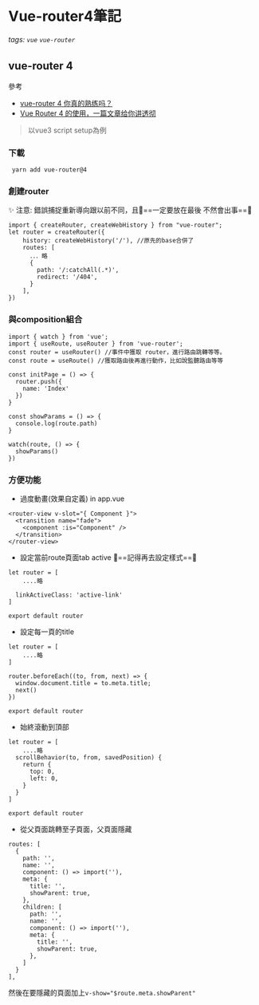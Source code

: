 # Vue-router4筆記

###### tags: `vue` `vue-router`

## vue-router 4
參考
 - [vue-router 4 你真的熟练吗？](https://blog.csdn.net/weixin_43880397/article/details/121201217?ops_request_misc=%257B%2522request%255Fid%2522%253A%2522164722987816780271949945%2522%252C%2522scm%2522%253A%252220140713.130102334..%2522%257D&request_id=164722987816780271949945&biz_id=0&utm_medium=distribute.pc_search_result.none-task-blog-2~all~sobaiduend~default-1-121201217.es_vector_control_group&utm_term=vue-router4&spm=1018.2226.3001.4187) 
 - [Vue Router 4 的使用，一篇文章给你讲透彻](https://blog.csdn.net/lcl130/article/details/122800643?spm=1001.2101.3001.6661.1&utm_medium=distribute.pc_relevant_t0.none-task-blog-2%7Edefault%7ECTRLIST%7ERate-1.pc_relevant_paycolumn_v3&depth_1-utm_source=distribute.pc_relevant_t0.none-task-blog-2%7Edefault%7ECTRLIST%7ERate-1.pc_relevant_paycolumn_v3&utm_relevant_index=1)

> 以vue3 script setup為例

### 下載
```
 yarn add vue-router@4
```

### 創建router
:sparkles: 注意: 錯誤捕捉重新導向跟以前不同，且:bell:==一定要放在最後 不然會出事==:bell:
```javascript=
import { createRouter, createWebHistory } from "vue-router";
let router = createRouter({
    history: createWebHistory('/'), //原先的base合併了
    routes: [
      ．．．略
      {
        path: '/:catchAll(.*)',
        redirect: '/404',
      }
    ],
})
```

### 與composition組合
```javascript=
import { watch } from 'vue';
import { useRoute, useRouter } from 'vue-router';
const router = useRouter() //事件中獲取 router，進行路由跳轉等等。
const route = useRoute() //獲取路由後再進行動作，比如說監聽路由等等

const initPage = () => {
  router.push({
    name: 'Index'
  })
}

const showParams = () => {
  console.log(route.path)
}

watch(route, () => {
  showParams()
})
```

### 方便功能
- 過度動畫(效果自定義)
in app.vue
```html=
<router-view v-slot="{ Component }">
  <transition name="fade">
    <component :is="Component" />
  </transition>
</router-view>
```

- 設定當前route頁面tab active :bell:==記得再去設定樣式==:bell:
```javascript=
let router = [
    ....略
    
  linkActiveClass: 'active-link'
]

export default router
```

- 設定每一頁的title
```javascript=
let router = [
    ....略
]

router.beforeEach((to, from, next) => {
  window.document.title = to.meta.title;
  next()
})

export default router
```

- 始終滾動到頂部

```javascript=
let router = [
    ....略
  scrollBehavior(to, from, savedPosition) {
    return {
      top: 0,
      left: 0,
    }
  }
]

export default router
```


- 從父頁面跳轉至子頁面，父頁面隱藏
```javascript= 
routes: [
  {
    path: '',
    name: '',
    component: () => import(''),
    meta: {
      title: '',
      showParent: true,
    },
    children: [
      path: '',
      name: '',
      component: () => import(''),
      meta: {
        title: '',
        showParent: true,
      },        
    ]
  }
],
```
然後在要隱藏的頁面加上`v-show="$route.meta.showParent"`


